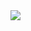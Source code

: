 <a href="https://github.com/anuraghazra/github-readme-stats">
  <img align="top" src="https://github-readme-stats.vercel.app/api/top-langs/?username=the-map-group&layout=compact&custom_title=Coding%20Languages&exclude_repo=flickr-map&card_width=700" />
</a>
